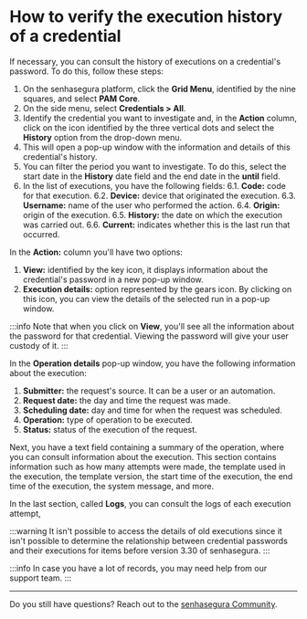 # How to verify the execution history of a credential

If necessary, you can consult the history of executions on a credential's password. To do this, follow these steps:

1. On the senhasegura platform, click the **Grid Menu**, identified by the nine squares, and select **PAM Core**.
2. On the side menu, select **Credentials > All**.
3. Identify the credential you want to investigate and, in the **Action** column, click on the icon identified by the three vertical dots and select the **History** option from the drop-down menu.
4. This will open a pop-up window with the information and details of this credential's history.
5. You can filter the period you want to investigate. To do this, select the start date in the **History** date field and the end date in the **until** field.
6. In the list of executions, you have the following fields:
    6.1. **Code:** code for that execution.
    6.2. **Device:** device that originated the execution.
    6.3. **Username:** name of the user who performed the action.
    6.4. **Origin:** origin of the execution.
    6.5. **History:** the date on which the execution was carried out.
    6.6. **Current:** indicates whether this is the last run that occurred.

In the **Action:** column you'll have  two options:

1. **View:** identified by the key icon, it displays information about the credential's password in a new pop-up window.
2. **Execution details:** option represented by the gears icon. By clicking on this icon, you can view the details of the selected run in a pop-up window.

        
 :::info
Note that when you click on **View**, you'll see all the information about the password for that credential. Viewing the password will give your user custody of it.
:::

In the **Operation details** pop-up window, you have the following information about the execution:

1. **Submitter:** the request's source. It can be a user or an automation.
2. **Request date:** the day and time the request was made.
3. **Scheduling date:** day and time for when the request was scheduled.
4. **Operation:** type of operation to be executed.
5. **Status:** status of the execution of the request.

Next, you have a text field containing a summary of the operation, where you can consult information about the execution. This section contains information such as how many attempts were made, the template used in the execution, the template version, the start time of the execution, the end time of the execution, the system message, and more.

In the last section, called **Logs**, you can consult the logs of each execution attempt,

 :::warning
It isn't possible to access the details of old executions since it isn't possible to determine the relationship between credential passwords and their executions for items before version 3.30 of senhasegura.
:::

 :::info
In case you have a lot of records, you may need help from our support team.
:::

***

Do you still have questions? Reach out to the [senhasegura Community](https://community.senhasegura.io/).